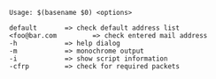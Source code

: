 
      Usage: $(basename $0) <options> 

      default		=> check default address list 
      <foo@bar.com         => check entered mail address 
      -h			=> help dialog
      -m			=> monochrome output
      -i			=> show script information
      -cfrp			=> check for required packets

